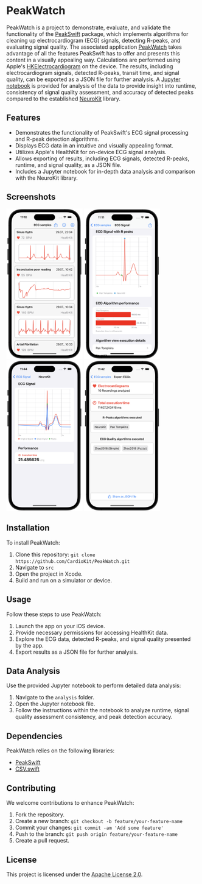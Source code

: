 # PeakWatch

PeakWatch is a project to demonstrate, evaluate, and validate the functionality of the [PeakSwift](https://github.com/CardioKit/PeakSwift) package, which implements algorithms for cleaning up electrocardiogram (ECG) signals, detecting R-peaks, and evaluating signal quality. The associated application [PeakWatch](https://github.com/CardioKit/PeakWatch/src) takes advantage of all the features PeakSwift has to offer and presents this content in a visually appealing way. Calculations are performed using Apple's [HKElectrocardiogram](https://developer.apple.com/documentation/healthkit/hkelectrocardiogram) on the device. The results, including electrocardiogram signals, detected R-peaks, transit time, and signal quality, can be exported as a JSON file for further analysis. A [Jupyter notebook](https://github.com/CardioKit/PeakWatch/analysis) is provided for analysis of the data to provide insight into runtime, consistency of signal quality assessment, and accuracy of detected peaks compared to the established [NeuroKit](https://github.com/neuropsychology/NeuroKit) library.

## Features

- Demonstrates the functionality of PeakSwift's ECG signal processing and R-peak detection algorithms.
- Displays ECG data in an intuitive and visually appealing format.
- Utilizes Apple's HealthKit for on-device ECG signal analysis.
- Allows exporting of results, including ECG signals, detected R-peaks, runtime, and signal quality, as a JSON file.
- Includes a Jupyter notebook for in-depth data analysis and comparison with the NeuroKit library.

## Screenshots

<div style='float: center'>
  <img style='width: 200px' src="/assets/PeakWatch_Main.png"></img>
  <img style='width: 200px' src="/assets/PeakWatch_Detail.png"></img>
  <img style='width: 200px' src="/assets/PeakWatch_Clean.png"></img>
  <img style='width: 200px' src="/assets/PeakWatch_Export.png"></img>
</div>

## Installation

To install PeakWatch:

1. Clone this repository: `git clone https://github.com/CardioKit/PeakWatch.git`
2. Navigate to `src`
3. Open the project in Xcode.
4. Build and run on a simulator or device.

## Usage

Follow these steps to use PeakWatch:

1. Launch the app on your iOS device.
2. Provide necessary permissions for accessing HealthKit data.
3. Explore the ECG data, detected R-peaks, and signal quality presented by the app.
4. Export results as a JSON file for further analysis.

## Data Analysis

Use the provided Jupyter notebook to perform detailed data analysis:

1. Navigate to the `analysis` folder.
2. Open the Jupyter notebook file.
3. Follow the instructions within the notebook to analyze runtime, signal quality assessment consistency, and peak detection accuracy.

## Dependencies

PeakWatch relies on the following libraries:

- [PeakSwift](https://github.com/CardioKit/PeakSwift)
- [CSV.swift](https://github.com/yaslab/CSV.swift)

## Contributing

We welcome contributions to enhance PeakWatch:

1. Fork the repository.
2. Create a new branch: `git checkout -b feature/your-feature-name`
3. Commit your changes: `git commit -am 'Add some feature'`
4. Push to the branch: `git push origin feature/your-feature-name`
5. Create a pull request.

## License

This project is licensed under the [Apache License 2.0](LICENSE).
